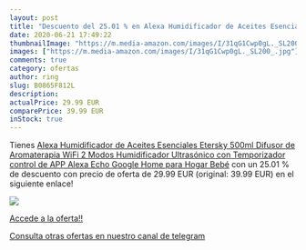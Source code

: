 ```yaml
---
layout: post
title: "Descuento del 25.01 % en Alexa Humidificador de Aceites Esenciale"
date: 2020-06-21 17:49:22
thumbnailImage: "https://m.media-amazon.com/images/I/31qG1Cwp0gL._SL200_.jpg"
images: ["https://m.media-amazon.com/images/I/31qG1Cwp0gL._SL200_.jpg"]
comments: true
category: ofertas
author: ring
slug: B0865F812L
description:
actualPrice: 29.99 EUR
comparePrice: 39.99 EUR
inStock: true
---
```


Tienes [Alexa Humidificador de Aceites Esenciales Etersky 500ml Difusor de Aromaterapia WiFi 2 Modos Humidificador Ultrasónico con Temporizador control de APP Alexa Echo Google Home para Hogar Bebé](https://www.amazon.com/dp/B0865F812L/?tag=redken08-20) con un 25.01 % de descuento con precio de oferta de 29.99 EUR (original: 39.99 EUR) en el siguiente enlace!

[![](https://m.media-amazon.com/images/I/31qG1Cwp0gL._SL200_.jpg)](https://www.amazon.com/dp/B0865F812L/?tag=redken08-20)

[Accede a la oferta!!](https://www.amazon.com/dp/B0865F812L/?tag=redken08-20)

[Consulta otras ofertas en nuestro canal de telegram](https://t.me/s/ofertas25)
